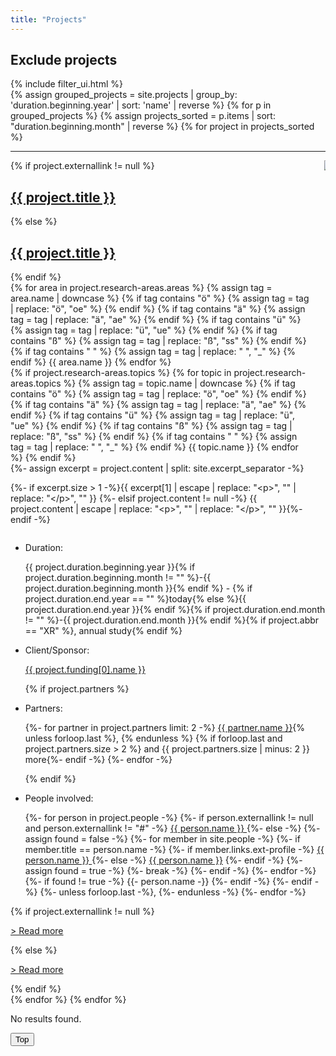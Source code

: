 ```yaml
---
title: "Projects"
---
```

<div>
    <!-- Filter interface -->
    <h2 class="title is-5">Exclude projects</h2>
    {% include filter_ui.html %}
    <!-- Project list -->
    <div id="project-list">
        <!-- Preparing. Grouping projects by year -->
        {% assign grouped_projects = site.projects | group_by: 'duration.beginning.year' | sort: 'name' | reverse %}
        {% for p in grouped_projects %}
            <!-- Sorting projects by month (reverse) -->
            {% assign projects_sorted = p.items | sort: "duration.beginning.month" | reverse %}
            {% for project in projects_sorted %}
                <div id="{{ project.nr }}" class="singleproject spaced">
                    <hr/>
                    <!-- First row of project info -->
                    <div class="columns">
                        <!-- 1st column: Basic info -->
                        <div class="column projectcontainer content-spaced">
                            {% if project.externallink != null %}
                                <h2 class="title is-5"><i class="fas fa-book-open"></i><a href="{{ project.externallink }}" target="_blank" rel="noopener noreferrer">{{ project.title }} <i class="fas fa-external-link-alt"></i></a></h2>
                            {% else %}
                                <h2 class="title is-5"><i class="fas fa-book-open"></i><a href="{{ project.url }}">{{ project.title }}</a></h2>
                            {% endif %}
                                <!-- Project tags (autogenerated IDs) -->
                                <div class="tags">
                                <!-- Areas -->
                                {% for area in project.research-areas.areas %}
                                    {% assign tag = area.name | downcase %}
                                    {% if tag contains "ö" %}
                                        {% assign tag = tag | replace: "ö", "oe" %}
                                    {% endif %}
                                    {% if tag contains "ä" %}
                                        {% assign tag = tag | replace: "ä", "ae" %}
                                    {% endif %}
                                    {% if tag contains "ü" %}
                                        {% assign tag = tag | replace: "ü", "ue" %}
                                    {% endif %}
                                    {% if tag contains "ß" %}
                                        {% assign tag = tag | replace: "ß", "ss" %}
                                    {% endif %}
                                    {% if tag contains " " %}
                                        {% assign tag = tag | replace: " ", "_" %}
                                    {% endif %}
                                    <span class="tag is-primary {{ tag }}">{{ area.name }}</span>
                                {% endfor %}<br/>
                                {% if project.research-areas.topics %}
                                    <!-- Topics -->
                                    {% for topic in project.research-areas.topics %}
                                        {% assign tag = topic.name | downcase %}
                                        {% if tag contains "ö" %}
                                            {% assign tag = tag | replace: "ö", "oe" %}
                                        {% endif %}
                                        {% if tag contains "ä" %}
                                            {% assign tag = tag | replace: "ä", "ae" %}
                                        {% endif %}
                                        {% if tag contains "ü" %}
                                            {% assign tag = tag | replace: "ü", "ue" %}
                                        {% endif %}
                                        {% if tag contains "ß" %}
                                            {% assign tag = tag | replace: "ß", "ss" %}
                                        {% endif %}
                                        {% if tag contains " " %}
                                            {% assign tag = tag | replace: " ", "_" %}
                                        {% endif %}
                                        <span class="tag is-primary is-light {{ tag }}">{{ topic.name }}</span>
                                    {% endfor %}
                                {% endif %}
                                </div>
                            <!-- Creating an excerpt by splitting at the excerpt separator (see _config.yml). 
                            If the separator has been found (size of result > 1), insert excerpt. Otherwise, insert person's description in full length (if it exists). 
                            Excerpts should begin and end with the excerpt separator, so index 1 of the results contains the actual excerpt.
                            If no excerpt separator has been found, insert the default description (content) it it exists. -->
                            {%- assign excerpt = project.content | split: site.excerpt_separator -%}
                            <p>{%- if excerpt.size > 1 -%}{{ excerpt[1] | escape | replace: "&lt;p&gt;", "" | replace: "&lt;/p&gt;", "" }}
                            {%- elsif project.content != null -%}
                            {{ project.content | escape | replace: "&lt;p&gt;", "" | replace: "&lt;/p&gt;", "" }}{%- endif -%}</p>
                        </div>
                        <!-- 2nd column: Logo (narrow column so it only takes up the space it needs) -->
                        <div class="column is-narrow">
                            <img class="image main-logo" src="{{ project.main-logo }}"/>
                        </div>
                    </div>
                    <!-- Second row of project info: Project facts (duration, funding, partners, people involved) -->
                    <div class="lists mobile">
                        <ul>
                            <!-- "Duration" (if month is given, add. If end year is not given (""), put "today", put annotation
                            "annual study" for XR project -->
                            <li class="duration"><p class="fact-title">Duration:</p><p class="fact">{{ project.duration.beginning.year }}{% if project.duration.beginning.month != "" %}-{{ project.duration.beginning.month }}{% endif %} - {% if project.duration.end.year == "" %}today{% else %}{{ project.duration.end.year }}{% endif %}{% if project.duration.end.month != "" %}-{{ project.duration.end.month }}{% endif %}{% if project.abbr == "XR" %}, <span class="annotation">annual study</span>{% endif %}</p></li>
                            <!-- Since liquid tags print as a newline in the rendered HTML, the added whitespace is stripped here by including hyphens to liquid tags. 
                            Newlines between tags are added for better readability in the code, needed whitespace is encoded (&#32;) -->
                            <!-- "Funding" -->
                            <li class="funding"><p class="fact-title">Client/Sponsor:</p> 
                                <p class="fact"><a href="{{ project.funding[0].link }}">{{ project.funding[0].name }}</a></p>
                            </li>
                            <!-- "Partners" -->
                            {% if project.partners %}
                                <li class="partners"><p class="fact-title">Partners:&#32;</p>
                                <p class="fact">
                                {%- for partner in project.partners limit: 2 -%}
                                    <a href="{{ partner.link }}">{{ partner.name }}</a><!-- Add a comma after the added name if this is not the last iteration of the for loop, i.e. the last person in this project's partner list -->{% unless forloop.last %}, {% endunless %}
                                    {% if forloop.last and project.partners.size > 2 %} and {{ project.partners.size | minus: 2 }} more{%- endif -%}
                                {%- endfor -%}
                                </p>
                                </li>
                            {% endif %}
                            <!-- "People involved" -->
                            <li class="people-involved"><p class="fact-title">People involved:&#32;</p>
                            <p class="fact">
                                {%- for person in project.people -%}
                                    <!-- If an external link is provided in the project data, add the name with an external link -->
                                    {%- if person.externallink != null and person.externallink != "#" -%}
                                        <a href="{{ person.externallink }}" target="_blank" rel="noopener noreferrer">{{ person.name }} <i class="fas fa-external-link-alt"></i></a>
                                    {%- else -%} <!-- If no external link is given, the person in question is either a staff member or no further personal data can be provided -->
                                        <!-- Check if person's name can be found in collection 'people' -->
                                        {%- assign found = false -%}
                                        {%- for member in site.people -%}
                                            <!-- If the names match, add a link to the member's personal data -->
                                            {%- if member.title == person.name -%}
                                                <!-- If person's profile is external, insert external link, otherwise link profile normally -->
                                                {%- if member.links.ext-profile -%}
                                                    <a href="{{ member.links.ext-profile }}" target="_blank" rel="noopener noreferrer">{{ person.name }} <i class="fas fa-external-link-alt"></i></a>
                                                {%- else -%}
                                                    <a href="{{ member.url }}">{{ person.name }}</a>
                                                {%- endif -%}
                                                {%- assign found = true -%}
                                                <!-- Break to prevent further execution of the for loop if the according member has already been found -->
                                                {%- break -%}
                                            {%- endif -%}
                                        {%- endfor -%}
                                        <!-- If the person's name did not match any of the staff members, simply add the name in plain text -->
                                        {%- if found != true -%}
                                            {{- person.name -}}
                                        {%- endif -%}
                                    {%- endif -%}
                                    <!-- Add a comma after the added name if this is not the last iteration of the for loop, i.e. the last person in this project's person list -->
                                    {%- unless forloop.last -%},&#32;{%- endunless -%}
                                {%- endfor -%}
                                </p>
                            </li>
                        </ul>
                    </div>
                <!-- "Read more" -->
                {% if project.externallink != null %}
                    <p><a class="readmore" href="{{ project.externallink }}" target="_blank" rel="noopener noreferrer">> Read more <i class="fas fa-external-link-alt"></i></a></p>
                {% else %}
                    <p><a class="readmore" href="{{ project.url }}">> Read more</a></p>
                {% endif %}
                </div>
            {% endfor %}
        {% endfor %}
        <p id="noresults">No results found.</p>
    </div>
<button onclick="topFunction()" id="top">Top</button> 
</div>
<script src="{{ site.baseurl }}/assets/js/filter.js"></script>
<script src="{{ site.baseurl }}/assets/js/to_top.js"></script>
<script>
    // Hide certain filters based on whether or not the corresponding tags have actually been used in the
    // elements on this page (in this case, projects) (tags could also have been used in news articles)
    // Retrieve all project research areas and topics and store them in an array...
    // (In Liquid, they need to be appended to a string first and then split again to form an array)
    {% assign used_tags = "" %}
    {% for project in site.projects %}
        {% for area in project.research-areas.areas %}
            {% assign tag = area.name | downcase %}
            {% if tag contains "ö" %}
                {% assign tag = tag | replace: "ö", "oe" %}
            {% endif %}
            {% if tag contains "ä" %}
                {% assign tag = tag | replace: "ä", "ae" %}
            {% endif %}
            {% if tag contains "ü" %}
                {% assign tag = tag | replace: "ü", "ue" %}
            {% endif %}
            {% if tag contains "ß" %}
                {% assign tag = tag | replace: "ß", "ss" %}
            {% endif %}
            {% if tag contains " " %}
                {% assign tag = tag | replace: " ", "_" %}
            {% endif %}
            {% assign used_tags = used_tags | append: tag | append: ";" %}
        {% endfor %}
        {% for topic in project.research-areas.topics %}
            {% assign tag = topic.name | downcase %}
            {% if tag contains "ö" %}
                {% assign tag = tag | replace: "ö", "oe" %}
            {% endif %}
            {% if tag contains "ä" %}
                {% assign tag = tag | replace: "ä", "ae" %}
            {% endif %}
            {% if tag contains "ü" %}
                {% assign tag = tag | replace: "ü", "ue" %}
            {% endif %}
            {% if tag contains "ß" %}
                {% assign tag = tag | replace: "ß", "ss" %}
            {% endif %}
            {% if tag contains " " %}
                {% assign tag = tag | replace: " ", "_" %}
            {% endif %}
            {% assign used_tags = used_tags | append: tag | append: ";" %}
        {% endfor %}
    {% endfor %}
    {% assign used_tags_arr = used_tags | split: ";" | uniq %}
    // Jsonify the result and save it in a JavaScript variable
    var used_tags_projects = {{ used_tags_arr | jsonify }};
    console.log(used_tags_projects);
    // Get all filters. Since filters are built from all available tags, their
    // IDs will represent a list of all possible tags.
    var all_boxes = document.getElementsByClassName("filter");
    // Prepare an array to store these tags
    var all_tags = [];
    // Iterate over filters and store their IDs in the array
    for (var boxnr = 0; boxnr < all_boxes.length; boxnr++) {
        all_tags.push(all_boxes[boxnr].id);
    }
    // Remove all tags but those that have acutally been used in this page's elements (projects) from the array
    var to_hide = all_tags.filter(function(element) {
        // Return elements that have not been found in the used tags array, which are those that were not used
        return used_tags_projects.indexOf(element) < 0;
    });
    // Iterate over filters to hide and all filters to match IDs
    for (var n = 0; n < to_hide.length; n++) {
        for (var m = 0; m < all_boxes.length; m++) {
            if (all_boxes[m].id == to_hide[n])
                // If IDs match, hide the filters's parent element which in this HTML structure is
                // the div holding the button or checkbox with its label. 
                // If for checkboxes only the box itself were hidden,
                // the label would remain visible.
                all_boxes[m].parentElement.style.display = 'none';
        }
    }
</script>